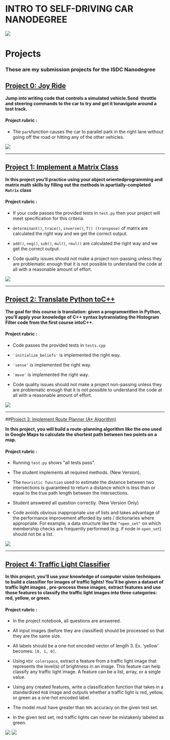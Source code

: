 # INTRO TO SELF-DRIVING CAR NANODEGREE

<img src="./misc/isdc.png">



# Projects

### These are my submission projects for the ISDC Nanodegree

## [Project 0: Joy Ride](./Joy_Ride/jupyterwork/Car.py) 

**Jump​ ​into​ ​writing​ ​code​ ​that​ ​controls​ a ​simulated​ ​vehicle.​ ​Send​ ​ throttle​ ​ and​ ​steering​ ​commands​ ​to​ ​the car​ ​to​ try​ and​ ​get​ ​it​ ​to​ ​navigate​ around​ ​a ​test​ ​track.**

#### Project rubric :
* The `park`function causes the car to parallel park in the right lane without going off the road or hitting any of the other vehicles.

<img src="./misc/project_1.png">

***

## [Project 1: Implement​ ​a ​Matrix​ ​Class](./Implement_a_Matrix_Class/home/kalman_filter_demo.ipynb)

**In​ this​ ​project​ ​you’ll​ ​practice​ ​using​ ​your​ ​object​ ​oriented​ ​programming​ ​and​ ​matrix​ ​math​ ​skills​ ​by filling​ ​out the​ methods​ in​ ​a ​partially-completed​ ​`Matrix`​ class**

#### Project rubric :

* If your code passes the provided tests in `test.py` then your project will meet specification for this criteria.

* `determinant()`, `trace()`, `inverse()`, `T() (transpose)` of matrix are calculated the right way and we get the correct output.

* `add()`, `neg()`, `sub()`, `mul()`, `rmul()` are calculated the right way and we get the correct output.

* Code quality issues should not make a project non-passing unless they are problematic enough that it is not possible to understand the code at all with a reasonable amount of effort. 

<img src="./misc/project_2.png">

*** 

## [Project 2: Translate​ Python​ ​to​​ C++](./Translate_Python_to_C++)

**​The​ goal​ for​ this course​ ​is​ ​translation:​ given​ ​a ​program​ written​ ​in​ ​Python,​ ​you’ll​ ​apply​ ​your knowledge​ of​ ​C++​ ​syntax​ ​by​ ​translating​ ​the​ ​Histogram​ ​Filter​ ​code​ ​from the​ ​first​ ​course​ ​into​ ​C++.**

#### Project rubric :
* Code passes the provided tests in `tests.cpp`

* `'initialize_beliefs'` is implemented the right way.

* `'sense'` is implemented the right way.

* `'move'` is implemented the right way.

* Code quality issues should not make a project non-passing unless they are problematic enough that it is not possible to understand the code at all with a reasonable amount of effort. 

<img src="./misc/project_3.png">

***

##[Project 3: Implement Route Planner (A* Algorithm)](./Implement_Route_Planner/home/project_notebook.ipynb)

**In this project, you will build a route-planning algorithm like the one used in Google Maps to calculate the shortest path between two points on a map.**


#### Project rubric :

* Running `test.py` shows "all tests pass".

* The student implements all required methods. (New Version). 
   
* The `heuristic function` used to estimate the distance between two intersections is guaranteed to return a distance which is less than or equal to the true path length between the intersections.

* Student answered all question correctly. (New Version Only)

* Code avoids obvious inappropriate use of lists and takes advantage of the performance improvement afforded by sets / dictionaries where appropriate. For example, a data structure like the `"open_set"` on which membership checks are frequently performed (e.g. if node in `open_set`) should not be a list. 

<img src="./misc/project_4.png">

***  

## [Project 4: Traffic Light Classifier](./Traffic_Light_Classifier/home/Traffic_Light_Classifier.ipynb)

**In this project, you’ll use your knowledge of computer vision techniques to build a classifier for images of traffic lights! You'll be given a dataset of traffic light images , pre-process these images, extract features and use those features to classify the traffic light images into three categories: red, yellow, or green.**

#### Project rubric :

* In the project notebook, all questions are answered.

* All input images (before they are classified) should be processed so that they are the same size.

* All labels should be a one-hot encoded vector of length 3. Ex. ‘yellow’ becomes: `[0, 1, 0]`.

* Using `HSV colorspace`, extract a feature from a traffic light image that represents the level(s) of brightness in an image. This feature can help classify any traffic light image. A feature can be a list, array, or a single value.

* Using any created features, write a classification function that takes in a standardized `RGB` image and outputs whether a traffic light is red, yellow, or green as a one-hot encoded label.

* The model must have greater than `90%` accuracy on the given test set.

* In the given test set, red traffic lights can never be mistakenly labeled as green.

<img src="./misc/project_5.2.png">
<img src="./misc/project_5.png">

